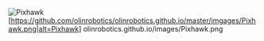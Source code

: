 ![Pixhawk](https://raw.githubusercontent.com/olinrobotics/olinrobotics.github.io/images/Pixhawk.png)
[https://github.com/olinrobotics/olinrobotics.github.io/master/imgages/Pixhawk.png|alt=Pixhawk]
olinrobotics.github.io/images/Pixhawk.png

